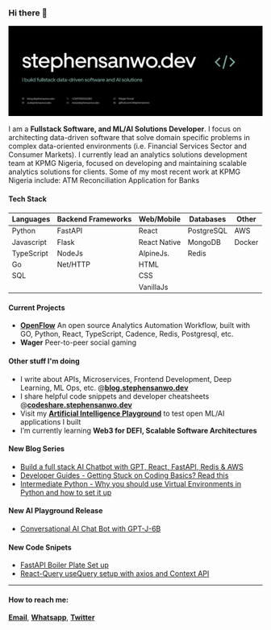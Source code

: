 ### Hi there 👋

![Banner Image](https://github.com/stephensanwo/stephensanwo/blob/main/images/banner.svg)

I am a **Fullstack Software, and ML/AI Solutions Developer**. I focus on architecting data-driven software that solve domain specific problems in complex data-oriented environments (i.e. Financial Services Sector and Consumer Markets). I currently lead an analytics solutions development team at KPMG Nigeria, focused on developing and maintaining scalable analytics solutions for clients. Some of my most recent work at KPMG Nigeria include: ATM Reconciliation Application for Banks 

#### Tech Stack

| Languages   | Backend Frameworks | Web/Mobile          | Databases           | Other               |
| ----------- | ------------------ | ------------------- | ------------------- | ------------------- |
| Python      | FastAPI            | React               | PostgreSQL          | AWS
| Javascript  | Flask              | React Native        | MongoDB             | Docker
| TypeScript  | NodeJs             | AlpineJs.           | Redis               | 
| Go          | Net/HTTP           | HTML                |                     | 
| SQL         |                    | CSS                 |                     | 
|             |                    | VanillaJs           |                     | 




#### Current Projects
- **[OpenFlow](https://github.com/stephensanwo/openflow-client)** An open source Analytics Automation Workflow, built with GO, Python, React, TypeScript, Cadence, Redis, Postgresql, etc.
- **Wager** Peer-to-peer social gaming

#### Other stuff I'm doing
- I write about APIs, Microservices, Frontend Development, Deep Learning, ML Ops, etc. @**[blog.stephensanwo.dev](blog.stephensanwo.dev)**
- I share helpful code snippets and developer cheatsheets @**[codeshare.stephensanwo.dev](codeshare.stephensanwo.dev)**
- Visit my **[Artificial Intelligence Playground](ai.stephensanwo.dev)** to test open ML/AI applications I built
- I’m currently learning **Web3 for DEFI, Scalable Software Architectures**

#### New Blog Series
- [Build a full stack AI Chatbot with GPT, React, FastAPI, Redis & AWS](https://www.stephensanwo.dev/blog/build-a-full-stack-ai-chatbot-part-i-introduction)
- [Developer Guides - Getting Stuck on Coding Basics? Read this](https://www.stephensanwo.dev/blog/getting-stuck-on-coding-basics-read-this)
- [Intermediate Python - Why you should use Virtual Environments in Python and how to set it up](https://www.stephensanwo.dev/blog/intermediate-python-why-you-should-use-virtual-environments-in-python-and-how-to-set-it-up)

#### New AI Playground Release
- [Conversational AI Chat Bot with GPT-J-6B](https://ai.stephensanwo.dev/gptj-chatbot)

#### New Code Snipets
- [FastAPI Boiler Plate Set up](https://www.stephensanwo.dev/code/fastapi-boiler-plate-set-up)
- [React-Query useQuery setup with axios and Context API](https://www.stephensanwo.dev/code/react-query-usequery-setup-with-axios-and-context-api)

----

#### How to reach me:
  **[Email](me@stephensanwo.dev)**, **[Whatsapp](https://wa.me/+2347069331383)**, **[Twitter](https://twitter.com/stephensanwo)**


